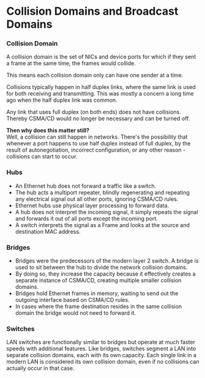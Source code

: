# Collision Domains and Broadcast Domains

### Collision Domain

A collision domain is the set of NICs and device ports for which if they sent a frame at the same time, the frames would collide.

This means each collision domain only can have one sender at a time.

Collisions typically happen in half duplex links, where the same link is used for both receiving and transmitting. This was mostly a concern a long time ago when the half duplex link was common. 

Any link that uses full duplex \(on both ends\) does not have collisions. Thereby CSMA/CD would no longer be necessary and can be turned off.

**Then why does this matter still?**  
Well, a collision can still happen in networks. There's the possibility that whenever a port happens to use half duplex instead of full duplex, by the result of autonegotiation, incorrect configuration, or any other reason - collisions can start to occur.



### Hubs

* An Ethernet hub does not forward a traffic like a switch.  
* The hub acts a multiport repeater, blindly regenerating and repeating any electrical signal out all other ports, ignoring CSMA/CD rules. 
* Ethernet hubs use physical layer processing to forward data. 
* A hub does not interpret the incoming signal, it simply repeats the signal and forwards it out of all ports except the incoming port. 
* A switch interprets the signal as a Frame and looks at the source and destination MAC address.

### Bridges

* Bridges were the predecessors of the modern layer 2 switch. A bridge is used to sit between the hub to divide the network collision domains. 
* By doing so, they increase the capacity because it effectively creates a separate instance of CSMA/CD, creating multiple smaller collision domains. 
* Bridges hold Ethernet frames in memory, waiting to send out the outgoing interface based on CSMA/CD rules.  
* In cases where the frame destination resides in the same collision domain the bridge would not need to forward it.

### Switches

LAN switches are functionally similar to bridges but operate at much faster speeds with additional features. Like bridges, switches segment a LAN into separate collision domains, each with its own capacity. Each single link in a modern LAN is considered its own collision domain, even if no collisions can actually occur in that case.









